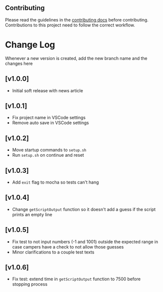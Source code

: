 ## Contributing

Please read the guidelines in the [contributing docs](https://contribute.freecodecamp.org/#/how-to-work-on-tutorials-that-use-coderoad) before contributing. Contributions to this project need to follow the correct workflow.

# Change Log

Whenever a new version is created, add the new branch name and the changes here

## [v1.0.0]

- Initial soft release with news article

## [v1.0.1]

- Fix project name in VSCode settings
- Remove auto save in VSCode settings

## [v1.0.2]

- Move startup commands to `setup.sh`
- Run `setup.sh` on continue and reset

## [v1.0.3]

- Add `exit` flag to mocha so tests can't hang

## [v1.0.4]

- Change `getScriptOutput` function so it doesn't add a guess if the script prints an empty line

## [v1.0.5]

- Fix test to not input numbers (-1 and 1001) outside the expected range in case campers have a check to not allow those guesses
- Minor clarifications to a couple test texts

## [v1.0.6]

- Fix test: extend time in `getScriptOutput` function to 7500 before stopping process
